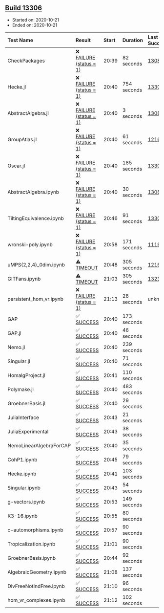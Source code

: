 ## [Build 13306](https://oscarci.mathematik.uni-kl.de/job/oscar/13306/)

* Started on: 2020-10-21
* Ended on: 2020-10-21

| Test Name    | Result | Start | Duration | Last Success | First Failure |
|:-------------|:-------|:------|:---------|:-------------|:--------------|
| CheckPackages | ❌ [FAILURE (status = 1)](https://oscarci.mathematik.uni-kl.de/job/oscar/13306/artifact/logs/build-13306/CheckPackages.log) | 20:39 | 82 seconds | [13085](https://oscarci.mathematik.uni-kl.de/job/oscar/13085/) | [13086](https://oscarci.mathematik.uni-kl.de/job/oscar/13086/) |
| Hecke.jl | ❌ [FAILURE (status = 1)](https://oscarci.mathematik.uni-kl.de/job/oscar/13306/artifact/logs/build-13306/Hecke.jl.log) | 20:40 | 754 seconds | [13305](https://oscarci.mathematik.uni-kl.de/job/oscar/13305/) | [13306](https://oscarci.mathematik.uni-kl.de/job/oscar/13306/) |
| AbstractAlgebra.jl | ❌ [FAILURE (status = 1)](https://oscarci.mathematik.uni-kl.de/job/oscar/13306/artifact/logs/build-13306/AbstractAlgebra.jl.log) | 20:40 | 3 seconds | [13085](https://oscarci.mathematik.uni-kl.de/job/oscar/13085/) | [13086](https://oscarci.mathematik.uni-kl.de/job/oscar/13086/) |
| GroupAtlas.jl | ❌ [FAILURE (status = 1)](https://oscarci.mathematik.uni-kl.de/job/oscar/13306/artifact/logs/build-13306/GroupAtlas.jl.log) | 20:40 | 61 seconds | [12167](https://oscarci.mathematik.uni-kl.de/job/oscar/12167/) | [12168](https://oscarci.mathematik.uni-kl.de/job/oscar/12168/) |
| Oscar.jl | ❌ [FAILURE (status = 1)](https://oscarci.mathematik.uni-kl.de/job/oscar/13306/artifact/logs/build-13306/Oscar.jl.log) | 20:40 | 185 seconds | [13305](https://oscarci.mathematik.uni-kl.de/job/oscar/13305/) | [13306](https://oscarci.mathematik.uni-kl.de/job/oscar/13306/) |
| AbstractAlgebra.ipynb | ❌ [FAILURE (status = 1)](https://oscarci.mathematik.uni-kl.de/job/oscar/13306/artifact/logs/build-13306/AbstractAlgebra.ipynb.log) | 20:40 | 30 seconds | [13085](https://oscarci.mathematik.uni-kl.de/job/oscar/13085/) | [13086](https://oscarci.mathematik.uni-kl.de/job/oscar/13086/) |
| TiltingEquivalence.ipynb | ❌ [FAILURE (status = 1)](https://oscarci.mathematik.uni-kl.de/job/oscar/13306/artifact/logs/build-13306/TiltingEquivalence.ipynb.log) | 20:46 | 91 seconds | [13301](https://oscarci.mathematik.uni-kl.de/job/oscar/13301/) | [13302](https://oscarci.mathematik.uni-kl.de/job/oscar/13302/) |
| wronski-poly.ipynb | ❌ [FAILURE (status = 1)](https://oscarci.mathematik.uni-kl.de/job/oscar/13306/artifact/logs/build-13306/wronski-poly.ipynb.log) | 20:58 | 171 seconds | [11192](https://oscarci.mathematik.uni-kl.de/job/oscar/11192/) | [11193](https://oscarci.mathematik.uni-kl.de/job/oscar/11193/) |
| uMPS(2,2,4)_0dim.ipynb | ⚠ [TIMEOUT](https://oscarci.mathematik.uni-kl.de/job/oscar/13306/artifact/logs/build-13306/uMPS-2-2-4-_0dim.ipynb.log) | 20:48 | 305 seconds | [12167](https://oscarci.mathematik.uni-kl.de/job/oscar/12167/) | [12168](https://oscarci.mathematik.uni-kl.de/job/oscar/12168/) |
| GITFans.ipynb | ⚠ [TIMEOUT](https://oscarci.mathematik.uni-kl.de/job/oscar/13306/artifact/logs/build-13306/GITFans.ipynb.log) | 21:03 | 305 seconds | [13234](https://oscarci.mathematik.uni-kl.de/job/oscar/13234/) | [13235](https://oscarci.mathematik.uni-kl.de/job/oscar/13235/) |
| persistent_hom_vr.ipynb | ❌ [FAILURE (status = 1)](https://oscarci.mathematik.uni-kl.de/job/oscar/13306/artifact/logs/build-13306/persistent_hom_vr.ipynb.log) | 21:13 | 28 seconds | unknown | unknown |
| GAP | ✅ [SUCCESS](https://oscarci.mathematik.uni-kl.de/job/oscar/13306/artifact/logs/build-13306/GAP.log) | 20:40 | 173 seconds |  |  |
| GAP.jl | ✅ [SUCCESS](https://oscarci.mathematik.uni-kl.de/job/oscar/13306/artifact/logs/build-13306/GAP.jl.log) | 20:40 | 46 seconds |  |  |
| Nemo.jl | ✅ [SUCCESS](https://oscarci.mathematik.uni-kl.de/job/oscar/13306/artifact/logs/build-13306/Nemo.jl.log) | 20:40 | 239 seconds |  |  |
| Singular.jl | ✅ [SUCCESS](https://oscarci.mathematik.uni-kl.de/job/oscar/13306/artifact/logs/build-13306/Singular.jl.log) | 20:40 | 71 seconds |  |  |
| HomalgProject.jl | ✅ [SUCCESS](https://oscarci.mathematik.uni-kl.de/job/oscar/13306/artifact/logs/build-13306/HomalgProject.jl.log) | 20:41 | 110 seconds |  |  |
| Polymake.jl | ✅ [SUCCESS](https://oscarci.mathematik.uni-kl.de/job/oscar/13306/artifact/logs/build-13306/Polymake.jl.log) | 20:40 | 483 seconds |  |  |
| GroebnerBasis.jl | ✅ [SUCCESS](https://oscarci.mathematik.uni-kl.de/job/oscar/13306/artifact/logs/build-13306/GroebnerBasis.jl.log) | 20:40 | 29 seconds |  |  |
| JuliaInterface | ✅ [SUCCESS](https://oscarci.mathematik.uni-kl.de/job/oscar/13306/artifact/logs/build-13306/JuliaInterface.log) | 20:43 | 21 seconds |  |  |
| JuliaExperimental | ✅ [SUCCESS](https://oscarci.mathematik.uni-kl.de/job/oscar/13306/artifact/logs/build-13306/JuliaExperimental.log) | 20:43 | 38 seconds |  |  |
| NemoLinearAlgebraForCAP | ✅ [SUCCESS](https://oscarci.mathematik.uni-kl.de/job/oscar/13306/artifact/logs/build-13306/NemoLinearAlgebraForCAP.log) | 20:40 | 35 seconds |  |  |
| CohP1.ipynb | ✅ [SUCCESS](https://oscarci.mathematik.uni-kl.de/job/oscar/13306/artifact/logs/build-13306/CohP1.ipynb.log) | 20:45 | 79 seconds |  |  |
| Hecke.ipynb | ✅ [SUCCESS](https://oscarci.mathematik.uni-kl.de/job/oscar/13306/artifact/logs/build-13306/Hecke.ipynb.log) | 20:41 | 103 seconds |  |  |
| Singular.ipynb | ✅ [SUCCESS](https://oscarci.mathematik.uni-kl.de/job/oscar/13306/artifact/logs/build-13306/Singular.ipynb.log) | 20:43 | 54 seconds |  |  |
| g-vectors.ipynb | ✅ [SUCCESS](https://oscarci.mathematik.uni-kl.de/job/oscar/13306/artifact/logs/build-13306/g-vectors.ipynb.log) | 20:53 | 149 seconds |  |  |
| K3-16.ipynb | ✅ [SUCCESS](https://oscarci.mathematik.uni-kl.de/job/oscar/13306/artifact/logs/build-13306/K3-16.ipynb.log) | 20:55 | 80 seconds |  |  |
| c-automorphisms.ipynb | ✅ [SUCCESS](https://oscarci.mathematik.uni-kl.de/job/oscar/13306/artifact/logs/build-13306/c-automorphisms.ipynb.log) | 20:57 | 90 seconds |  |  |
| Tropicalization.ipynb | ✅ [SUCCESS](https://oscarci.mathematik.uni-kl.de/job/oscar/13306/artifact/logs/build-13306/Tropicalization.ipynb.log) | 21:01 | 90 seconds |  |  |
| GroebnerBasis.ipynb | ✅ [SUCCESS](https://oscarci.mathematik.uni-kl.de/job/oscar/13306/artifact/logs/build-13306/GroebnerBasis.ipynb.log) | 20:44 | 92 seconds |  |  |
| AlgebraicGeometry.ipynb | ✅ [SUCCESS](https://oscarci.mathematik.uni-kl.de/job/oscar/13306/artifact/logs/build-13306/AlgebraicGeometry.ipynb.log) | 21:08 | 137 seconds |  |  |
| DivFreeNotIndFree.ipynb | ✅ [SUCCESS](https://oscarci.mathematik.uni-kl.de/job/oscar/13306/artifact/logs/build-13306/DivFreeNotIndFree.ipynb.log) | 21:10 | 96 seconds |  |  |
| hom_vr_complexes.ipynb | ✅ [SUCCESS](https://oscarci.mathematik.uni-kl.de/job/oscar/13306/artifact/logs/build-13306/hom_vr_complexes.ipynb.log) | 21:12 | 102 seconds |  |  |
